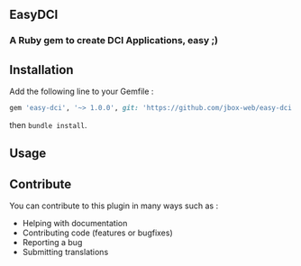 ## EasyDCI

### A Ruby gem to create DCI Applications, easy ;)

## Installation

Add the following line to your Gemfile :

```ruby
gem 'easy-dci', '~> 1.0.0', git: 'https://github.com/jbox-web/easy-dci.git', tag: '1.0.0'
```

then `bundle install`.

## Usage


## Contribute

You can contribute to this plugin in many ways such as :
* Helping with documentation
* Contributing code (features or bugfixes)
* Reporting a bug
* Submitting translations
